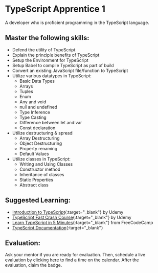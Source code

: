 # TypeScript Apprentice 1

A developer who is proficient programming in the TypeScript language.

## Master the following skills:

* Defend the utility of TypeScript
* Explain the principle benefits of TypeScript
* Setup the Environment for TypeScript
* Setup Babel to compile TypeScript as part of build
* Convert an existing JavaScript file/function to TypeScript
* Utilize various datatypes in TypeScript:
  * Basic Data Types
  * Arrays
  * Tuples
  * Enum
  * Any and void
  * null and undefined
  * Type Inference
  * Type Casting
  * Difference between let and var
  * Const declaration
* Utilize destructuring & spread
  * Array Destructuring
  * Object Destructuring
  * Property renaming
  * Default Values
* Utilize classes in TypeScript:
  * Writing and Using Classes
  * Constructor method
  * Inheritance of classes
  * Static Properties
  * Abstract class

## Suggested Learning:

* [Introduction to TypeScript](https://www.udemy.com/course/typescript/){:target="_blank"} by Udemy
* [TypeScript Fast Crash Course](https://www.udemy.com/course/typescript-fast-crash-course/){:target="_blank"} by Udemy
* [Learn TypeScript in 5 Minutes](https://www.freecodecamp.org/news/learn-typescript-in-5-minutes-13eda868daeb/){:target="_blank"} from FreeCodeCamp
* [TypeScript Documentation](https://www.typescriptlang.org/){:target="_blank"}

## Evaluation:

Ask your mentor if you are ready for evaluation. Then, schedule a live evaluation by clicking [here](http://evals.codex.academy) to find a time on the calendar. After the evaluation, claim the badge.
